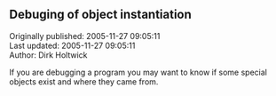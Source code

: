 ## Debuging of object instantiation  
Originally published: 2005-11-27 09:05:11  
Last updated: 2005-11-27 09:05:11  
Author: Dirk Holtwick  
  
If you are debugging a program you may want to know if some special objects exist and where they came from.